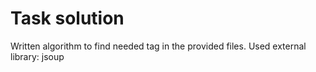 # Task solution

Written algorithm to find needed tag in the provided files.
Used external library: jsoup